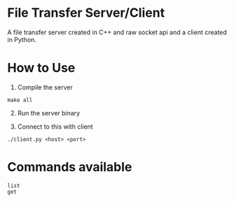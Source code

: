 # File Transfer Server/Client
A file transfer server created in C++ and raw socket api and a client created in Python.

# How to Use

1. Compile the server 
```
make all
```

2. Run the server binary

3. Connect to this with client
```
./client.py <host> <port>
```

# Commands available
```
list
get

```